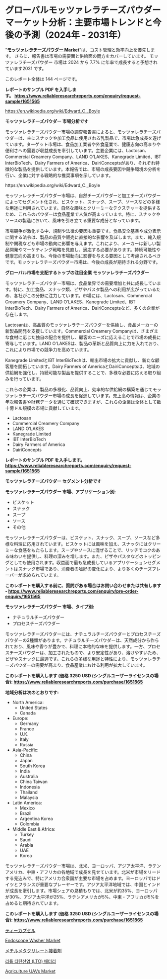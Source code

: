 <p><h1>グローバルモッツァレラチーズパウダーマーケット分析：主要市場トレンドと今後の予測（2024年 - 2031年）</h1></p><p>&ldquo;<strong><a href="https://www.reliableresearchreports.com/mozzarella-cheese-powder-market-r1651565">モッツァレラチーズパウダー Market</a></strong>&rdquo;は、コスト管理と効率向上を優先します。 さらに、報告書は市場の需要面と供給面の両方をカバーしています。 モッツァレラチーズパウダー 市場は 2024 から 7.7% に年率で成長すると予想されています2031 です。</p>
<p>このレポート全体は 144 ページです。</p>
<p><strong>レポートのサンプル PDF を入手します。&nbsp;<a href="https://www.reliableresearchreports.com/enquiry/request-sample/1651565">https://www.reliableresearchreports.com/enquiry/request-sample/1651565</a></strong></p>
<p><a href="https://en.wikipedia.org/wiki/Edward_C._Boyle">https://en.wikipedia.org/wiki/Edward_C._Boyle</a></p>
<p><strong>モッツァレラチーズパウダー 市場分析です</strong></p>
<p><p>モッツァレラチーズパウダー市場の調査報告書によると、モッツァレラチーズパウダーは、主にスナックや加工食品に使用される乳製品で、市場は急成長を遂げています。ターゲット市場は、食品加工業者や外食産業で、健康志向の高まりや便利さへの需要が収益成長を牽引しています。主要企業には、Lactosan、Commercial Creamery Company、LAND O’LAKES、Kanegrade Limited、IBT InterBioTech、Dairy Farmers of America、DairiConceptsがあり、それぞれ特徴的な製品を提供しています。本報告では、市場の成長要因や競争環境の分析を行い、企業に対する戦略的な推奨事項を示しています。</p></p>
<p>https://en.wikipedia.org/wiki/Edward_C._Boyle</p>
<p><p>モッツァレラチーズパウダー市場は、自然チーズパウダーと加工チーズパウダーによってセグメント化され、ビスケット、スナック、スープ、ソースなどの多様な用途に利用されています。自然な風味とクリーミーなテクスチャーを提供するため、これらのパウダーは食品産業で人気が高まっています。特に、スナックやソースの製造において、風味を引き立てる重要な成分となっています。</p><p>市場競争が激化する中、規制や法律の要因も重要です。食品安全基準や成分表示に関する法令は、製品の品質や販売に直接的な影響を及ぼします。また、輸入規制や関税なども市場の動向に影響を与えます。これにより、メーカーは新しい製品開発やマーケティング戦略を見直し、適応する必要があります。持続可能性や健康志向の高まりも、今後の市場動向に影響を与える要因として考慮されるべきです。モッツァレラチーズパウダー市場は、今後の成長が期待される分野です。</p></p>
<p><strong>グローバル市場を支配するトップの注目企業 モッツァレラチーズパウダー</strong></p>
<p><p>モッツァレラチーズパウダー市場は、食品業界での需要増加と共に成長しています。特に、加工食品、スナック類、ピザやパスタ製品への利用が広がっているため、各社がこの分野に注力しています。市場には、Lactosan、Commercial Creamery Company、LAND O’LAKES、Kanegrade Limited、IBT InterBioTech、Dairy Farmers of America、DairiConceptsなど、多くの企業が存在します。</p><p>Lactosanは、高品質のモッツァレラチーズパウダーを供給し、食品メーカーの新製品開発を支援しています。Commercial Creamery Companyは、さまざまな食材に応じた独自の配合を提供し、顧客のニーズに応えることで市場の成長に寄与しています。LAND O’LAKESは、製品の革新と品質向上に力を入れており、これにより市場での競争力を高めています。</p><p>Kanegrade LimitedとIBT InterBioTechは、輸出市場の拡大に貢献し、新たな顧客層を開拓しています。Dairy Farmers of AmericaとDairiConceptsは、地域の供給網を強化し、持続可能な製品を提供することで、多様な必要に応える取り組みを行っています。</p><p>これらの企業は、製品の多様化、品質向上、効率的な供給網の構築を通じてモッツァレラチーズパウダー市場の成長を促進しています。売上高の情報は、企業の年次報告書や財務データを通じて確認できますが、これらの企業は全体として数十億ドル規模の市場に貢献しています。</p></p>
<p><ul><li>Lactosan</li><li>Commercial Creamery Company</li><li>LAND O’LAKES</li><li>Kanegrade Limited</li><li>IBT InterBioTech</li><li>Dairy Farmers of America</li><li>DairiConcepts</li></ul></p>
<p><strong>レポートのサンプル PDF を入手します。 <a href="https://www.reliableresearchreports.com/enquiry/request-sample/1651565">https://www.reliableresearchreports.com/enquiry/request-sample/1651565</a></strong></p>
<p><strong>モッツァレラチーズパウダー セグメント分析です</strong></p>
<p><strong>モッツァレラチーズパウダー 市場、アプリケーション別:</strong></p>
<p><ul><li>ビスケット</li><li>スナック</li><li>スープ</li><li>ソース</li><li>その他</li></ul></p>
<p><p>モッツァレラチーズパウダーは、ビスケット、スナック、スープ、ソースなど多様な料理に応用されています。ビスケットには風味を加え、スナックにはクリーミーな食感をもたらします。スープやソースに混ぜることで、リッチでコクのある味わいを提供し、料理の深みを増します。また、ピザやパスタなどのトッピングとしても使用されます。収益面で最も急成長しているアプリケーションセグメントはスナック市場であり、消費者の嗜好の変化により、より多くのチーズフレーバーが求められています。</p></p>
<p><strong>このレポートを購入する前に、質問がある場合はお問い合わせまたは共有します - <a href="https://www.reliableresearchreports.com/enquiry/pre-order-enquiry/1651565">https://www.reliableresearchreports.com/enquiry/pre-order-enquiry/1651565</a></strong></p>
<p><strong>モッツァレラチーズパウダー 市場、タイプ別:</strong></p>
<p><ul><li>ナチュラルチーズパウダー</li><li>プロセスチーズパウダー</li></ul></p>
<p><p>モッツァレラチーズパウダーには、ナチュラルチーズパウダーとプロセスチーズパウダーの2種類があります。ナチュラルチーズパウダーは、天然成分から作られており、風味や香りが豊かで、料理に本格的な味を提供します。一方、プロセスチーズパウダーは、加工されたもので、より安定性があり、溶けやすいため、ピザやスナックに最適です。これらの多様な用途と特性により、モッツァレラチーズパウダーの需要が高まり、食品産業における利用が拡大しています。</p></p>
<p><strong>このレポートを購入します (価格 3250 USD (シングルユーザーライセンスの場合): <a href="https://www.reliableresearchreports.com/purchase/1651565">https://www.reliableresearchreports.com/purchase/1651565</a></strong></p>
<p><strong>地域分析は次のとおりです:</strong></p>
<p><ul>
    <li>
        North America:
        <ul>
            <li>United States</li>
            <li>Canada</li>
        </ul>
    </li>
    <li>
        Europe:
        <ul>
            <li>Germany</li>
            <li>France</li>
            <li>U.K.</li>
            <li>Italy</li>
            <li>Russia</li>
        </ul>
    </li>
    <li>
        Asia-Pacific:
        <ul>
            <li>China</li>
            <li>Japan</li>
            <li>South Korea</li>
            <li>India</li>
            <li>Australia</li>
            <li>China Taiwan</li>
            <li>Indonesia</li>
            <li>Thailand</li>
            <li>Malaysia</li>
        </ul>
    </li>
    <li>
        Latin America:
        <ul>
            <li>Mexico</li>
            <li>Brazil</li>
            <li>Argentina Korea</li>
            <li>Colombia</li>
        </ul>
    </li>
    <li>
        Middle East & Africa:
        <ul>
            <li>Turkey</li>
            <li>Saudi</li>
            <li>Arabia</li>
            <li>UAE</li>
            <li>Korea</li>
        </ul>
    </li>
    </ul></p>
<p><p>モッツァレラチーズパウダー市場は、北米、ヨーロッパ、アジア太平洋、ラテンアメリカ、中東・アフリカの各地域で成長を見せています。北米が市場をリードする見込みで、特にアメリカ合衆国が主要な市場を占めます。ヨーロッパではドイツとフランスが重要なプレーヤーです。アジア太平洋地域では、中国とインドが成長を牽引します。市場シェアの見積もりでは、北米が約35%、ヨーロッパが30%、アジア太平洋が25%、ラテンアメリカが5%、中東・アフリカが5%を占めると期待されています。</p></p>
<p><strong>このレポートを購入します (価格 3250 USD (シングルユーザーライセンスの場合): <a href="https://www.reliableresearchreports.com/purchase/1651565">https://www.reliableresearchreports.com/purchase/1651565</a></strong></p>
<p><p><a href="https://medium.com/@tubbs463/tea-capsules-market-%E3%81%AF-%E3%82%B3%E3%82%B9%E3%83%88%E7%AE%A1%E7%90%86%E3%81%A8%E5%8A%B9%E7%8E%87%E5%90%91%E4%B8%8A%E3%82%92%E5%84%AA%E5%85%88%E3%81%97%E3%81%BE%E3%81%99-%E3%81%95%E3%82%89%E3%81%AB-%E5%A0%B1%E5%91%8A%E6%9B%B8%E3%81%AF%E5%B8%82%E5%A0%B4%E3%81%AE%E9%9C%80%E8%A6%81%E9%9D%A2%E3%81%A8%E4%BE%9B%E7%B5%A6%E9%9D%A2%E3%81%AE%E4%B8%A1%E6%96%B9%E3%82%92%E3%82%AB%E3%83%90%E3%83%BC%E3%81%97%E3%81%A6%E3%81%84%E3%81%BE%E3%81%99-tea-capsules-%E5%B8%82%E5%A0%B4%E3%81%AF-2024-%E3%81%8B%E3%82%89-d772577da001">ティーカプセル</a></p><p><a href="https://www.linkedin.com/pulse/global-endoscope-washer-industry-types-applications-market-wnhce?trackingId=Ael4QVeOTPG1jvjpbmDnRQ%3D%3D">Endoscope Washer Market</a></p><p><a href="https://medium.com/@tubbs463/methyl-methacrylate-adhesive-market-%E3%81%AE%E3%82%B0%E3%83%AD%E3%83%BC%E3%83%90%E3%83%AB%E5%B8%82%E5%A0%B4%E6%A6%82%E8%A6%81%E3%81%AF-%E4%B8%96%E7%95%8C%E3%81%8A%E3%82%88%E3%81%B3%E4%B8%BB%E8%A6%81%E5%B8%82%E5%A0%B4%E3%81%AB%E3%81%8A%E3%81%91%E3%82%8B%E6%A5%AD%E7%95%8C%E3%81%AB%E5%BD%B1%E9%9F%BF%E3%82%92%E4%B8%8E%E3%81%88%E3%82%8B%E4%B8%BB%E8%A6%81%E3%81%AA%E3%83%88%E3%83%AC%E3%83%B3%E3%83%89%E3%81%AB%E3%81%A4%E3%81%84%E3%81%A6-%E7%8B%AC%E8%87%AA%E3%81%AE%E8%A6%96%E7%82%B9%E3%82%92%E6%8F%90%E4%BE%9B%E3%81%97%E3%81%BE%E3%81%99-ed81386e5024">メチルメタクリレート接着剤</a></p><p><a href="https://medium.com/@royerdmtyan906778/lithium-titanate-lto-battery-market-%EC%9D%98-%EA%B8%80%EB%A1%9C%EB%B2%8C-%EC%8B%9C%EC%9E%A5-%EA%B0%9C%EC%9A%94%EB%8A%94-%EC%A0%84-%EC%84%B8%EA%B3%84-%EB%B0%8F-%EC%A3%BC%EC%9A%94-%EC%8B%9C%EC%9E%A5%EC%9D%98-%EC%82%B0%EC%97%85%EC%97%90-%EC%98%81%ED%96%A5%EC%9D%84-%EB%AF%B8%EC%B9%98%EB%8A%94-%EC%A3%BC%EC%9A%94-%ED%8A%B8%EB%A0%8C%EB%93%9C%EC%97%90-%EB%8C%80%ED%95%9C-%EB%8F%85%ED%8A%B9%ED%95%9C-%EA%B4%80%EC%A0%90%EC%9D%84-e3f55b73036f">리튬 티탄산염 (LTO) 배터리</a></p><p><a href="https://medium.com/@emily.sutherland4534/the-global-agriculture-uavs-market-is-a-dynamic-and-growing-industry-ff2a1759d606">Agriculture UAVs Market</a></p></p>